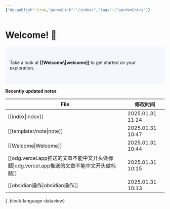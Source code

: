```yaml
---
{"dg-publish":true,"permalink":"/index/","tags":["gardenEntry"]}
---
```



# Welcome! 🌱

<p style="padding: 3em 1em; background: #f5f7ff; border-radius: 4px;">
  Take a look at <span style="font-weight: bold">[[Welcome\|welcome]]</span> to get started on your exploration.
</p>


<strong>Recently updated notes</strong>

| File                                                              | 修改时间             |
| ----------------------------------------------------------------- | ---------------- |
| [[index\|index]]                                               | 2025.01.31 11:24 |
| [[templater/note\|note]]                                       | 2025.01.31 10:47 |
| [[Welcome\|Welcome]]                                           | 2025.01.31 10:44 |
| [[odg.vercel.app推送的文章不能中文开头做标题\|odg.vercel.app推送的文章不能中文开头做标题]] | 2025.01.31 10:15 |
| [[obsidian操作\|obsidian操作]]                                     | 2025.01.31 10:13 |

{ .block-language-dataview}
